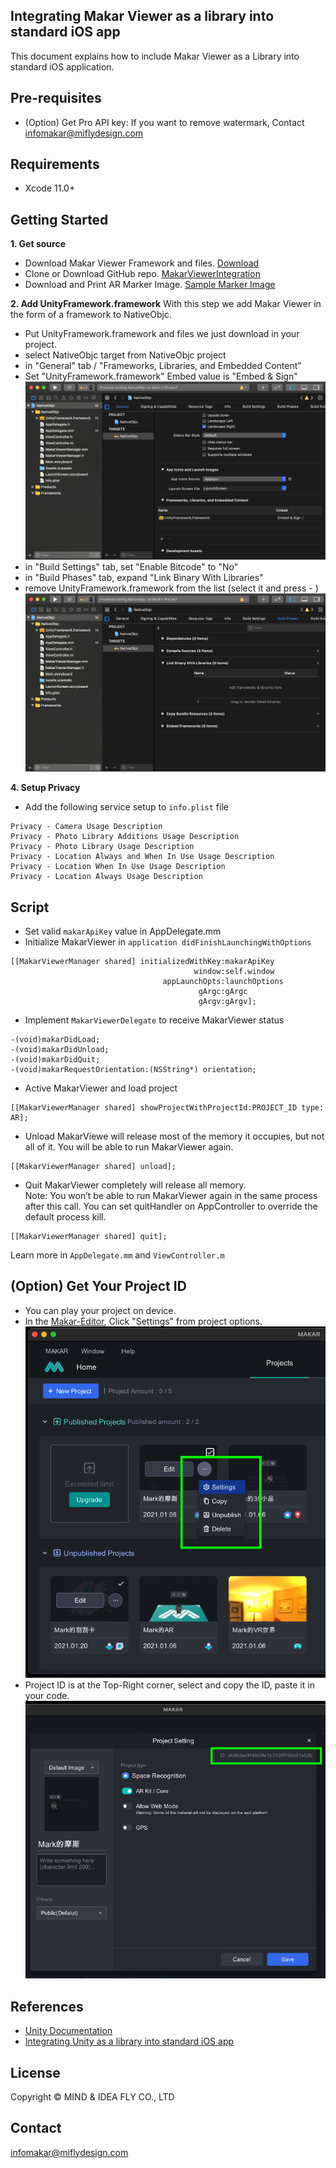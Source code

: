 ## Integrating Makar Viewer as a library into standard iOS app

This document explains how to include Makar Viewer as a Library into standard iOS application.

Pre-requisites
--------------
- (Option) Get Pro API key: If you want to remove watermark, Contact <infomakar@miflydesign.com>

Requirements
--------------
- Xcode 11.0+

Getting Started
--------------
**1. Get source**
- Download Makar Viewer Framework and files. [Download](https://makar-viewer-embed.s3.ap-northeast-1.amazonaws.com/MakarViewer_3_4_2_ios_1671706274.zip) 
- Clone or Download GitHub repo. [MakarViewerIntegration](https://github.com/miflydesign/MakarViewerIntegration.git)
- Download and Print AR Marker Image. [Sample Marker Image](https://makar-viewer-embed.s3-ap-northeast-1.amazonaws.com/ARSamplePoster.png)

**2. Add UnityFramework.framework**
With this step we add Makar Viewer in the form of a framework to NativeObjc.
- Put UnityFramework.framework and files we just download in your project.
- select NativeObjc target from NativeObjc project
- in "General" tab / "Frameworks, Libraries, and Embedded Content"
- Set "UnityFramework.framework" Embed value is "Embed & Sign"
  <br><img src="images/ios/addToEmbeddedContent.png">
- in "Build Settings" tab, set "Enable Bitcode" to "No"
- in "Build Phases" tab, expand "Link Binary With Libraries"
- remove UnityFramework.framework from the list (select it and press - )
  <br><img src="images/ios/removeLink.png">

**4. Setup Privacy**
- Add the following service setup to `info.plist` file
```
Privacy - Camera Usage Description
Privacy - Photo Library Additions Usage Description
Privacy - Photo Library Usage Description
Privacy - Location Always and When In Use Usage Description
Privacy - Location When In Use Usage Description
Privacy - Location Always Usage Description
```

Script
--------------
- Set valid `makarApiKey` value in AppDelegate.mm
- Initialize MakarViewer in `application didFinishLaunchingWithOptions`
```
[[MakarViewerManager shared] initializedWithKey:makarApiKey
                                         window:self.window
                                  appLaunchOpts:launchOptions
                                          gArgc:gArgc
                                          gArgv:gArgv];   
```
- Implement `MakarViewerDelegate` to receive MakarViewer status
```
-(void)makarDidLoad;
-(void)makarDidUnload;
-(void)makarDidQuit;
-(void)makarRequestOrientation:(NSString*) orientation;
```
- Active MakarViewer and load project
```
[[MakarViewerManager shared] showProjectWithProjectId:PROJECT_ID type: AR];
```
- Unload MakarViewe will release most of the memory it occupies, but not all of it. You will be able to run MakarViewer again.
```
[[MakarViewerManager shared] unload];
```

- Quit MakarViewer completely will release all memory.<br>
Note: You won’t be able to run MakarViewer again in the same process after this call. You can set quitHandler on AppController to override the default process kill.
```
[[MakarViewerManager shared] quit];
```
Learn more in `AppDelegate.mm` and `ViewController.m`

(Option) Get Your Project ID
-------
- You can play your project on device.
- In the [Makar-Editor](https://www.makerar.com/en/download), Click "Settings" from project options.
  <br><img src="images/getProjectIdStep1.png">
- Project ID is at the Top-Right corner, select and copy the ID, paste it in your code.
  <br><img src="images/getProjectIdStep2.png">

References
-------
- [Unity Documentation](https://docs.unity3d.com/Manual/UnityasaLibrary-iOS.html)
- [Integrating Unity as a library into standard iOS app](https://github.com/Unity-Technologies/uaal-example)

License
-------
Copyright © MIND & IDEA FLY CO., LTD

Contact
-------
<infomakar@miflydesign.com>
